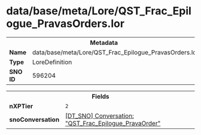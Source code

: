<h1>data/base/meta/Lore/QST_Frac_Epilogue_PravasOrders.lor</h1><table><tr><th colspan="100%">Metadata</th></tr><tr><td><b>Name</b></td><td>data/base/meta/Lore/QST_Frac_Epilogue_PravasOrders.lor</td></tr><tr><td><b>Type</b></td><td>LoreDefinition</td></tr><tr><td><b>SNO ID</b></td><td>596204</td></tr></table>

<table><tr><th colspan="100%">Fields</th></tr><tr><td><b>nXPTier</b></td><td><code>2</code></td></tr><tr><td><b>snoConversation</b></td><td><a href="..\Conversation\QST_Frac_Epilogue_PravaOrder.cnv.md">[DT_SNO] Conversation: "QST_Frac_Epilogue_PravaOrder"</a></td></tr></table>


